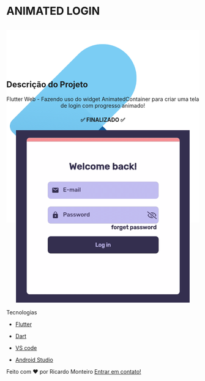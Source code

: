 

<body>
  <div  style = "align-items:center;"> 
	  <h1>
        <div style="float: left;
            height: 100px;
            text-align: center;
            margin:auto;
            display: flex;
            flex-wrap: wrap;
            justify-content: center;
            flex-direction: column;
            text-align: center;">
        ANIMATED LOGIN
        </div>
    <div style=" float:right;
               height: 100px;">
   <img alt="Logo" title="#myflutterproject" src="github/logo.svg" />
  </div>
        <div style="clear:both;"></div>
    </h1> </div>
</body>

## Descrição do Projeto
<p align="center">Flutter Web - Fazendo uso do widget AnimatedContainer para criar uma tela de login com progresso animado!</p>


<h4 align="center"> 
	✅  FINALIZADO  ✅
</h4>



<p align="center">

  <img  src="github/project-animateLogin.gif">
</p>

Tecnologias

-  [Flutter](https://flutter.dev/)
-  [Dart](https://dart.dev/)
-  [VS code](https://code.visualstudio.com/)

-  [Android Studio](https://developer.android.com/studio)



Feito com ♥ por Ricardo Monteiro  [Entrar em contato!](https://www.linkedin.com/in/ricardohmonteiro/)




